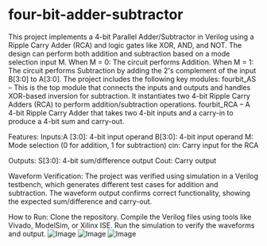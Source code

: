 # four-bit-adder-subtractor
This project implements a 4-bit Parallel Adder/Subtractor in Verilog using a Ripple Carry Adder (RCA) and logic gates like XOR, AND, and NOT. The design can perform both addition and subtraction based on a mode selection input M.
When M = 0: The circuit performs Addition.
When M = 1: The circuit performs Subtraction by adding the 2's complement of the input B[3:0] to A[3:0].
The project includes the following key modules:
fourbit_AS – This is the top module that connects the inputs and outputs and handles XOR-based inversion for subtraction. It instantiates two 4-bit Ripple Carry Adders (RCA) to perform addition/subtraction operations.
fourbit_RCA – A 4-bit Ripple Carry Adder that takes two 4-bit inputs and a carry-in to produce a 4-bit sum and carry-out.

Features:
Inputs:A
[3:0]: 4-bit input operand
B[3:0]: 4-bit input operand
M: Mode selection (0 for addition, 1 for subtraction)
cin: Carry input for the RCA

Outputs:
S[3:0]: 4-bit sum/difference output
Cout: Carry output

Waveform Verification:
The project was verified using simulation in a Verilog testbench, which generates different test cases for addition and subtraction. The waveform output confirms correct functionality, showing the expected sum/difference and carry-out.

How to Run:
Clone the repository.
Compile the Verilog files using tools like Vivado, ModelSim, or Xilinx ISE.
Run the simulation to verify the waveforms and output.
![Image](https://github.com/user-attachments/assets/b3058407-08bd-4231-9ac5-6f47f3d1cdf4)
![Image](https://github.com/user-attachments/assets/be191475-43ab-4758-a61a-26df96ffcef7)
![Image](https://github.com/user-attachments/assets/0d730df0-d036-4b85-968f-aa4438445bc7)

